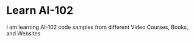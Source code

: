 # Learn AI-102

I am learning AI-102 code samples from different Video Courses, Books, and Websites
